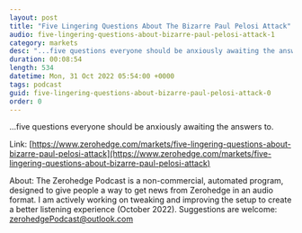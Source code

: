 ```yaml
---
layout: post
title: "Five Lingering Questions About The Bizarre Paul Pelosi Attack"
audio: five-lingering-questions-about-bizarre-paul-pelosi-attack-1
category: markets
desc: "...five questions everyone should be anxiously awaiting the answers to."
duration: 00:08:54
length: 534
datetime: Mon, 31 Oct 2022 05:54:00 +0000
tags: podcast
guid: five-lingering-questions-about-bizarre-paul-pelosi-attack-0
order: 0
---
```

...five questions everyone should be anxiously awaiting the answers to.

Link: [https://www.zerohedge.com/markets/five-lingering-questions-about-bizarre-paul-pelosi-attack](https://www.zerohedge.com/markets/five-lingering-questions-about-bizarre-paul-pelosi-attack)

About: The Zerohedge Podcast is a non-commercial, automated program, designed to give people a way to get news from Zerohedge in an audio format.  I am actively working on tweaking and improving the setup to create a better listening experience (October 2022).  Suggestions are welcome: [zerohedgePodcast@outlook.com](mailto:zerohedgePodcast@outlook.com)